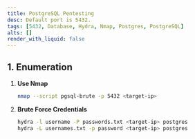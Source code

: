 ```yaml
---
title: PostgreSQL Pentesting
desc: Default port is 5432.
tags: [5432, Database, Hydra, Nmap, Postgres, PostgreSQL]
alts: []
render_with_liquid: false
---
```


## 1. Enumeration

1. **Use Nmap**

    ```sh
    nmap --script pgsql-brute -p 5432 <target-ip>
    ```

2. **Brute Force Credentials**

    ```sh
    hydra -l username -P passwords.txt <target-ip> postgres
    hydra -L usernames.txt -p password <target-ip> postgres
    ```
